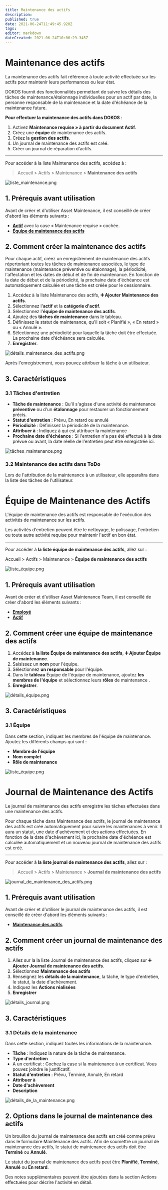 ```yaml
---
title: Maintenance des actifs
description: 
published: true
date: 2021-06-24T11:49:45.920Z
tags: 
editor: markdown
dateCreated: 2021-06-24T10:06:29.345Z
---
```


# Maintenance des actifs

La maintenance des actifs fait référence à toute activité effectuée sur les actifs pour maintenir leurs performances ou leur état.

DOKOS fournit des fonctionnalités permettant de suivre les détails des tâches de maintenance/étalonnage individuelles pour un actif par date, la personne responsable de la maintenance et la date d'échéance de la maintenance future.

**Pour effectuer la maintenance des actifs dans DOKOS** :

1. Activez **Maintenance requise » à partir du document Actif**.
2. Créez une **équipe** de maintenance des actifs.
3. Créez la **gestion des actifs**.
4. Un journal de maintenance des actifs est créé.
5. Créer un journal de réparation d'actifs.

---

Pour accéder à la liste Maintenance des actifs, accédez à :

> Accueil > Actifs > Maintenance > **Maintenance des actifs**

![liste_maintenance.png](/asset/asset-maintenance/liste_maintenance.png)

## 1. Prérequis avant utilisation

Avant de créer et d'utiliser Asset Maintenance, il est conseillé de créer d'abord les éléments suivants :

- **[Actif](/fr/assets/asset)** avec la case « Maintenance requise » cochée.
- **[Équipe de maintenance des actifs](/fr/assets/asset-maintenance-team)**

## 2. Comment créer la maintenance des actifs

Pour chaque actif, créez un enregistrement de maintenance des actifs répertoriant toutes les tâches de maintenance associées, le type de maintenance (maintenance préventive ou étalonnage), la périodicité, l'affectation et les dates de début et de fin de maintenance. En fonction de la date de début et de la périodicité, la prochaine date d'échéance est automatiquement calculée et une tâche est créée pour le cessionnaire.

1. Accédez à la liste Maintenance des actifs, **:heavy_plus_sign: Ajouter Maintenance des actifs**.
2. Sélectionnez l'**actif** et la **catégorie d'actif**.
3. Sélectionnez l'**équipe de maintenance des actifs**.
4. Ajoutez des **tâches de maintenance** dans le tableau.
5. Définissez le statut de maintenance, qu'il soit « Planifié », « En retard » ou « Annulé ».
5. Sélectionnez une périodicité pour laquelle la tâche doit être effectuée. La prochaine date d'échéance sera calculée.
6. **Enregistrer**.

![détails_maintenance_des_actifs.png](/asset/asset-maintenance/détails_maintenance_des_actifs.png)

Après l'enregistrement, vous pouvez attribuer la tâche à un utilisateur.

## 3. Caractéristiques

### 3.1 Tâches d'entretien

- **Tâche de maintenance** : Qu'il s'agisse d'une activité de maintenance **préventive** ou d'un **étalonnage** pour restaurer un fonctionnement précis.
- **Statut d'entretien** : Prévu, En retard ou annulé
- **Périodicité** : Définissez la périodicité de la maintenance.
- **Attribuer à** : Indiquez à qui est attribuer la maintenance
- **Prochaine date d'échéance** : Si l'entretien n'a pas été effectué à la date prévue ou avant, la date réelle de l'entretien peut être enregistrée ici.

![tâches_maintenance.png](/asset/asset-maintenance/tâches_maintenance.png)

### 3.2 Maintenance des actifs dans ToDo

Lors de l'attribution de la maintenance à un utilisateur, elle apparaîtra dans la liste des tâches de l'utilisateur.

# Équipe de Maintenance des Actifs

L'équipe de maintenance des actifs est responsable de l'exécution des activités de maintenance sur les actifs.

Les activités d'entretien peuvent être le nettoyage, le polissage, l'entretien ou toute autre activité requise pour maintenir l'actif en bon état.

---

Pour accéder à **la liste équipe de maintenance des actifs**, allez sur :

Accueil > Actifs > Maintenance > **Équipe de maintenance des actifs**

![liste_équipe.png](/asset/asset-maintenance-team/liste_équipe.png)

## 1. Prérequis avant utilisation

Avant de créer et d'utiliser Asset Maintenance Team, il est conseillé de créer d'abord les éléments suivants :

- **[Employé](/fr/human-resources/employee)**
- **[Actif](/fr/assets/asset)**

## 2. Comment créer une équipe de maintenance des actifs 

1. Accédez à **la liste Équipe de maintenance des actifs**, **:heavy_plus_sign: Ajouter Équipe de maintenance**.
2. Saisissez un **nom** pour l'équipe.
3. Sélectionnez **un responsable** pour l'équipe.
4. Dans le **tableau** Équipe de l'équipe de maintenance, ajoutez **les membres de l'équipe** et sélectionnez leurs **rôles** de maintenance .
5. **Enregistrer**.

![détails_équipe.png](/asset/asset-maintenance-team/détails_équipe.png)

## 3. Caractéristiques

### 3.1 Équipe

Dans cette section, indiquez les membres de l'équipe de maintenance. Ajoutez les différents champs qui sont :

- **Membre de l'équipe**
- **Nom complet**
- **Rôle de maintenance**

![liste_équipe.png](/asset/asset-maintenance-team/liste_équipe.png)

# Journal de Maintenance des Actifs

Le journal de maintenance des actifs enregistre les tâches effectuées dans une maintenance des actifs.

Pour chaque tâche dans Maintenance des actifs, le journal de maintenance des actifs est créé automatiquement pour suivre les maintenances à venir. Il aura un statut, une date d'achèvement et des actions effectuées. En fonction de la date d'achèvement ici, la prochaine date d'échéance est calculée automatiquement et un nouveau journal de maintenance des actifs est créé.

---

Pour accéder à **la liste journal de maintenance des actifs**, allez sur :

> Accueil > Actifs > Maintenance > **Journal de maintenance des actifs**

![journal_de_maintenance_des_actifs.png](/asset/asset-maintenance-log/journal_de_maintenance_des_actifs.png)

## 1. Prérequis avant utilisation

Avant de créer et d'utiliser le journal de maintenance des actifs, il est conseillé de créer d'abord les éléments suivants :

- **[Maintenance des actifs](/fr/assets/asset-maintenance)**

## 2. Comment créer un journal de maintenance des actifs

1. Allez sur la la liste Journal de maintenance des actifs, cliquez sur **:heavy_plus_sign: Ajouter Journal de maintenance des actifs**.
2. Sélectionnez **Maintenance des actifs**
3. Renseignez les **détails de la maintenance**, la tâche, le type d'entretien, le statut, la date d'achèvement.
4. Indiquez les **Actions réalisées**
5. **Enregistrer**

![détails_journal.png](/asset/asset-maintenance-log/détails_journal.png)

## 3. Caractéristiques

### 3.1 Détails de la maintenance

Dans cette section, indiquez toutes les informations de la maintenance.

- **Tâche** : Indiquez la nature de la tâche de maintenance.
- **Type d'entretien**
- A un certificat : Cochez la case si la maintenance à un certificat. Vous pouvez joindre le justificatif.
- **Statut d'entretien** : Prévu, Terminé, Annulé, En retard
- **Attribuer à**
- **Date d'achèvement**
- **Description**

![détails_de_la_maintenance.png](/asset/asset-maintenance-log/détails_de_la_maintenance.png)

## 2. Options dans le journal de maintenance des actifs

Un brouillon du journal de maintenance des actifs est créé comme prévu dans le formulaire Maintenance des actifs. Afin de soumettre un journal de maintenance des actifs, le statut de maintenance des actifs doit être **Terminé** ou **Annulé**.

Le statut du journal de maintenance des actifs peut être **Planifié**, **Terminé**, **Annulé** ou **En retard**.

Des notes supplémentaires peuvent être ajoutées dans la section Actions effectuées pour décrire l'activité en détail.